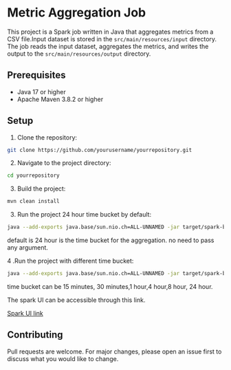 
# Metric Aggregation Job

This project is a Spark job written in Java that aggregates metrics from a CSV file.Input dataset is stored in the `src/main/resources/input` directory. 
The job reads the input dataset, aggregates the metrics, and writes the output to the `src/main/resources/output` directory.

## Prerequisites

- Java 17 or higher
- Apache Maven 3.8.2 or higher

## Setup

1. Clone the repository:

```bash
git clone https://github.com/yourusername/yourrepository.git
```

2. Navigate to the project directory:

```bash
cd yourrepository
```

3. Build the project:

```bash
mvn clean install
```

3. Run the project 24 hour time bucket by default:

```bash
java --add-exports java.base/sun.nio.ch=ALL-UNNAMED -jar target/spark-batch-aggregation-job-0.0.1.jar
```
default is 24 hour is the time bucket for the aggregation. no need to pass any argument.

4 .Run the project with different time bucket:    

 ```bash
java --add-exports java.base/sun.nio.ch=ALL-UNNAMED -jar target/spark-batch-aggregation-job-0.0.1.jar "30 minutes"
```
time bucket can be 15 minutes, 30 minutes,1 hour,4 hour,8 hour, 24 hour.

The spark UI can be accessible through this link.

[Spark UI link](http://localhost:4040/)

## Contributing

Pull requests are welcome. For major changes, please open an issue first to discuss what you would like to change.

